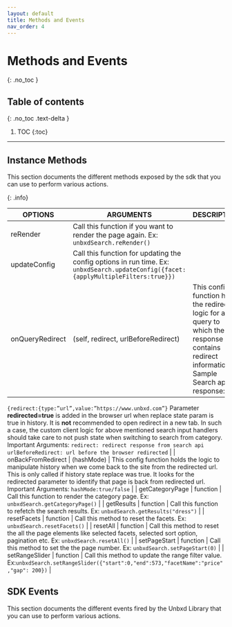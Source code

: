 ```yaml
---
layout: default
title: Methods and Events
nav_order: 4
---
```


# Methods and Events
{: .no_toc }

## Table of contents
{: .no_toc .text-delta }

1. TOC
{:toc}

---

## Instance Methods


This section documents the different methods exposed by the sdk that you can use to perform various actions.

{: .info}
<!-- > NOTE: All the below methods can be called on the instance object returned by UnbxdSearch constructor. -->


| OPTIONS | ARGUMENTS | DESCRIPTION |
|----------|----------|----------|
| reRender | Call this function if you want to render the page again. Ex: `unbxdSearch.reRender()` |
| updateConfig | Call this function for updating the config options in run time. Ex: `unbxdSearch.updateConfig({facet:{applyMultipleFilters:true}})` |
| onQueryRedirect | (self, redirect, urlBeforeRedirect) | This config function holds the redirect logic for a query to which the response contains redirect information. Sample Search api response: 
```{redirect:{type:”url”,value:”https://www.unbxd.com”}```
Parameter **redirected=true** is added in the browser url when replace state param is true in history.
It is **not** recommended to open redirect in a new tab. In such a case, the custom client logic for above mentioned search input handlers should take care to not push state when switching to search from category. 
Important Arguments: 
```redirect: redirect response from search api```
```urlBeforeRedirect: url before the browser redirected``` |
| onBackFromRedirect | (hashMode) | This config function holds the logic to manipulate history when we come back to the site from the redirected url. This is only called if history state replace was true. It looks for the redirected parameter to identify that page is back from redirected url. Important Arguments:
```hashMode:true/false``` |
| getCategoryPage | function | Call this function to render the category page. Ex: `unbxdSearch.getCategoryPage()` |
| getResults | function | Call this function to refetch the search results. Ex: `unbxdSearch.getResults("dress")` |
| resetFacets | function | Call this method to reset the facets. Ex: `unbxdSearch.resetFacets()` |
| resetAll | function | Call this method to reset the all the page elements like selected facets, selected sort option, pagination etc. Ex: `unbxdSearch.resetAll()` |
| setPageStart | function | Call this method to set the the page number. Ex: `unbxdSearch.setPageStart(0)` |
| setRangeSlider | function | Call this method to update the range filter value. Ex:`unbxdSearch.setRangeSlider({"start":0,"end":573,"facetName":"price","gap": 200})` |
<!-- | getSelectedFacetsCount | function | Call this function if you want to  get the total count of selected facets Ex: `unbxdSearch.getSelectedFacetsCount()` | -->
<!-- | getAllSelectedFacets | function | Call this function to get the count of the selected facets Ex: `unbxdSearch.getAllSelectedFacets()` | -->
<!-- | getSelectedFacetValueCount | function | Call this function to get the total count of selected facet values. Ex: `unbxdSearch.getSelectedFacetValueCount()` | -->


## SDK Events

This section documents the different events fired by the Unbxd Library that you can use to perform various actions.
